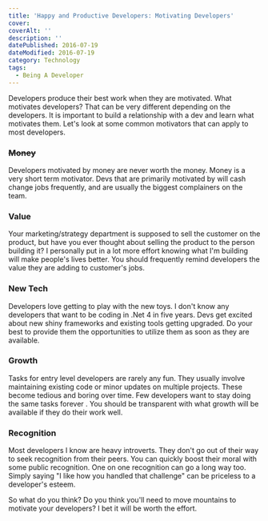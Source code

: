 ```yaml
---
title: 'Happy and Productive Developers: Motivating Developers'
cover:
coverAlt: ''
description: ''
datePublished: 2016-07-19
dateModified: 2016-07-19
category: Technology
tags:
  - Being A Developer
---
```


Developers produce their best work when they are motivated. What motivates developers? That can be very different depending on the developers. It is important to build a relationship with a dev and learn what motivates them. Let's look at some common motivators that can apply to most developers.

### <del>Money</del>

Developers motivated by money are never worth the money. Money is a very short term motivator. Devs that are primarily motivated by will cash change jobs frequently, and are usually the biggest complainers on the team.

### Value

Your marketing/strategy department is supposed to sell the customer on the product, but have you ever thought about selling the product to the person building it? I personally put in a lot more effort knowing what I'm building will make people's lives better. You should frequently remind developers the value they are adding to customer's jobs.

### New Tech

Developers love getting to play with the new toys. I don't know any developers that want to be coding in .Net 4 in five years. Devs get excited about new shiny frameworks and existing tools getting upgraded. Do your best to provide them the opportunities to utilize them as soon as they are available.

### Growth

Tasks for entry level developers are rarely any fun. They usually involve maintaining existing code or minor updates on multiple projects. These become tedious and boring over time. Few developers want to stay doing the same tasks forever . You should be transparent with what growth will be available if they do their work well.

### Recognition

Most developers I know are heavy introverts. They don't go out of their way to seek recognition from their peers. You can quickly boost their moral with some public recognition. One on one recognition can go a long way too. Simply saying "I like how you handled that challenge" can be priceless to a developer's esteem.

So what do you think? Do you think you'll need to move mountains to motivate your developers? I bet it will be worth the effort.
